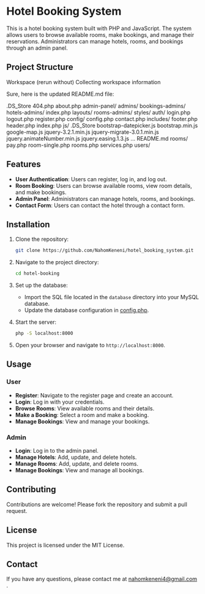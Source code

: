 # Hotel Booking System

This is a hotel booking system built with PHP and JavaScript. The system allows users to browse available rooms, make bookings, and manage their reservations. Administrators can manage hotels, rooms, and bookings through an admin panel.

## Project Structure

Workspace
(rerun without)
Collecting workspace information

Sure, here is the updated README.md file:

.DS_Store 404.php about.php admin-panel/ admins/ bookings-admins/ hotels-admins/ index.php layouts/ rooms-admins/ styles/ auth/ login.php logout.php register.php config/ config.php contact.php includes/ footer.php header.php index.php js/ .DS_Store bootstrap-datepicker.js bootstrap.min.js google-map.js jquery-3.2.1.min.js jquery-migrate-3.0.1.min.js jquery.animateNumber.min.js jquery.easing.1.3.js ... README.md rooms/ pay.php room-single.php rooms.php services.php users/



## Features

- **User Authentication**: Users can register, log in, and log out.
- **Room Booking**: Users can browse available rooms, view room details, and make bookings.
- **Admin Panel**: Administrators can manage hotels, rooms, and bookings.
- **Contact Form**: Users can contact the hotel through a contact form.

## Installation

1. Clone the repository:
    ```sh
    git clone https://github.com/NahomKeneni/hotel_booking_system.git
    ```

2. Navigate to the project directory:
    ```sh
    cd hotel-booking
    ```

3. Set up the database:
    - Import the SQL file located in the `database` directory into your MySQL database.
    - Update the database configuration in [config.php](http://_vscodecontentref_/18).

4. Start the server:
    ```sh
    php -S localhost:8000
    ```

5. Open your browser and navigate to `http://localhost:8000`.

## Usage

### User

- **Register**: Navigate to the register page and create an account.
- **Login**: Log in with your credentials.
- **Browse Rooms**: View available rooms and their details.
- **Make a Booking**: Select a room and make a booking.
- **Manage Bookings**: View and manage your bookings.

### Admin

- **Login**: Log in to the admin panel.
- **Manage Hotels**: Add, update, and delete hotels.
- **Manage Rooms**: Add, update, and delete rooms.
- **Manage Bookings**: View and manage all bookings.

## Contributing

Contributions are welcome! Please fork the repository and submit a pull request.

## License

This project is licensed under the MIT License.

## Contact

If you have any questions, please contact me at nahomkeneni4@gmail.com .